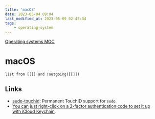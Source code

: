 ```yaml
---
title: 'macOS'
date: 2023-05-04 09:04
last_modified_at: 2023-05-09 02:45:34
tags:
    - operating-system
---
```


[Operating systems MOC](Operating%20systems%20MOC.md)

# macOS

```dataview
list from [[]] and !outgoing([[]])
```

## Links

-   [sudo-touchid](https://github.com/artginzburg/sudo-touchid): Permanent TouchID support for `sudo`.
-   [You can just right-click on a 2-factor authentication code to set it up with iCloud Keychain](https://twitter.com/rafahari/status/1456013646144933893).
